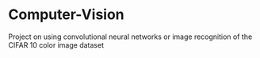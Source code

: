 # Computer-Vision

Project on using convolutional neural networks or image recognition of the CIFAR 10 color image dataset
